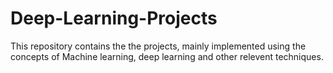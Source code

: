 # Deep-Learning-Projects
This repository contains the the projects,  mainly implemented using the concepts of Machine learning, deep learning and other relevent techniques. 
